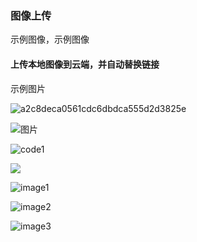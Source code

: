 ### 图像上传

示例图像，示例图像

#### 上传本地图像到云端，并自动替换链接

示例图片

![a2c8deca0561cdc6dbdca555d2d3825e](http://oz7mpt8xg.bkt.clouddn.com/2d45f5fe878b404786ac02612098834c446d3fb9eccc4208c58dbb412737b9dc.png?watermark/1/image/aHR0cHM6Ly9vbGh2a2RzNzMucW5zc2wuY29tL2xvZ28ucG5n/dissolve/100/dx/10/dy/10/gravity/SouthEast/ws/0.1/wst/0)

![图片](http://oz7mpt8xg.bkt.clouddn.com/dafa21c7fd9873521bd72c126486a6fcc4d40ebdd14912458d8486865865402c.jpg?watermark/3/text/QOaIkeeahOWNmuWuog==/font/5a6L5L2T/fill/d2hpdGU=/fontsize/500/dissolve/100/dx/100/dy/100/gravity/SouthEast/image/aHR0cDovL296N21wdDh4Zy5ia3QuY2xvdWRkbi5jb20vZDczZGE5YzA0ZDE2NmEzZTk1M2U4NWYyMGUxOTQ1M2U1OWE1MzJjYmI4MzA1MDdlYzNjZDA1YjcwZjE1YzAyZi5wbmc=/dissolve/100/dx/10/dy/10/gravity/SouthEast/ws/0.1/wst/0)

![code1](http://oz7mpt8xg.bkt.clouddn.com/854bee9d90e62a7d0bc61b2edeb5d70fd7d8e81edbd595e74ba648fcd55ef9bd.png?watermark/1/image/aHR0cHM6Ly9vbGh2a2RzNzMucW5zc2wuY29tL2xvZ28ucG5n/dissolve/100/dx/10/dy/10/gravity/SouthEast/ws/0.1/wst/0)



<img src="http://oz7mpt8xg.bkt.clouddn.com/0ebfe2ca8c62cdb490881520695e82fbbcade7ed81b50b746c020529aeba5823.png">

![image1](http://oz7mpt8xg.bkt.clouddn.com/12c4209cfc7066fa1ae260a98740f2ef0c0b6425983c959e12bdf1051fe5808d.jpg?watermark/2/text/QOmSoumTgeS-oA==/font/5a6L5L2T/fill/d2hpdGU=/fontsize/500/dissolve/100/dx/10/dy/10/gravity/SouthEast)

![image2](http://oz7mpt8xg.bkt.clouddn.com/b157ab6d7390f44e61e6ba3c25e646585dcbe0a16a4f1732e120862a947b4721.jpg?watermark/1/image/aHR0cDovL296N21wdDh4Zy5ia3QuY2xvdWRkbi5jb20vMzIyMjFjZDFmZjA0MzYyYmVmMDg5YjQ2YTNjYWMxYjIwOTY5MzAzOTc0NmJiMDUxMDA5ZDgwYWNkMjlmODIyOC5qcGc=/dissolve/100/dx/10/dy/10/gravity/SouthEast/ws/0.2/wst/0)

![image3](http://oz7mpt8xg.bkt.clouddn.com/4b9dfbb1b584af0e4dc049373e1fa8730ed4ee43cb211cea8cf2bab6a42ab934.jpg?watermark/3/text/QOaWh-Wtl-awtOWNsA==/font/5a6L5L2T/fill/IzIyMzNGRg==/fontsize/800/dissolve/100/dx/10/dy/10/gravity/NorthWest/image/aHR0cDovL296N21wdDh4Zy5ia3QuY2xvdWRkbi5jb20vZGE5MWY0YWNhNWYxMDc4NTM1YTA5Nzc0NzU4MDQwY2ZjMDM0MzRhMzk1NmQyNGNkNGQxOWZhN2NlOWE2YTgyYi5qcGc=/dissolve/100/dx/10/dy/10/gravity/SouthEast/ws/0.2/wst/0)